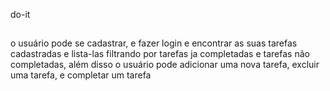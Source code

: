 do-it
##
o usuário pode se cadastrar, e fazer login e encontrar as suas tarefas cadastradas e lista-las filtrando por tarefas ja completadas e tarefas não completadas, além disso o usuário pode adicionar uma nova tarefa, excluir uma tarefa, e completar um tarefa
